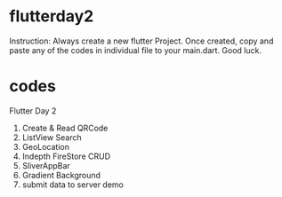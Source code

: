 # flutterday2
Instruction:
Always create a new flutter Project. Once created, copy and paste any of the codes in individual file to your main.dart.
Good luck.

# codes

Flutter Day 2
1. Create & Read QRCode
2. ListView Search
3. GeoLocation
4. Indepth FireStore CRUD
5. SliverAppBar
6. Gradient Background
7. submit data to server demo
